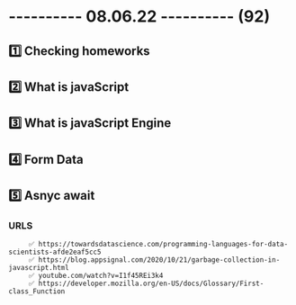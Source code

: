 # ---------- 08.06.22 ---------- (92)

## 1️⃣ Checking homeworks

## 2️⃣ What is javaScript

## 3️⃣ What is javaScript Engine

## 4️⃣ Form Data

## 5️⃣ Asnyc await

### URLS

         ✅ https://towardsdatascience.com/programming-languages-for-data-scientists-afde2eaf5cc5
         ✅ https://blog.appsignal.com/2020/10/21/garbage-collection-in-javascript.html
         ✅ youtube.com/watch?v=I1f45REi3k4
         ✅ https://developer.mozilla.org/en-US/docs/Glossary/First-class_Function
